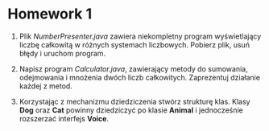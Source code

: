 # Homework 1

1. Plik *NumberPresenter.java* zawiera niekompletny program wyświetlający liczbę całkowitą w różnych systemach liczbowych. Pobierz plik, usuń błędy i uruchom program.

2. Napisz program *Calculator.java*, zawierający metody do sumowania, odejmowania i mnożenia dwóch liczb całkowitych. Zaprezentuj działanie każdej z metod.

3. Korzystając z mechanizmu dziedziczenia stwórz strukturę klas. Klasy **Dog** oraz **Cat** powinny dziedziczyć po klasie **Animal** i jednocześnie rozszerzać interfejs **Voice**.
